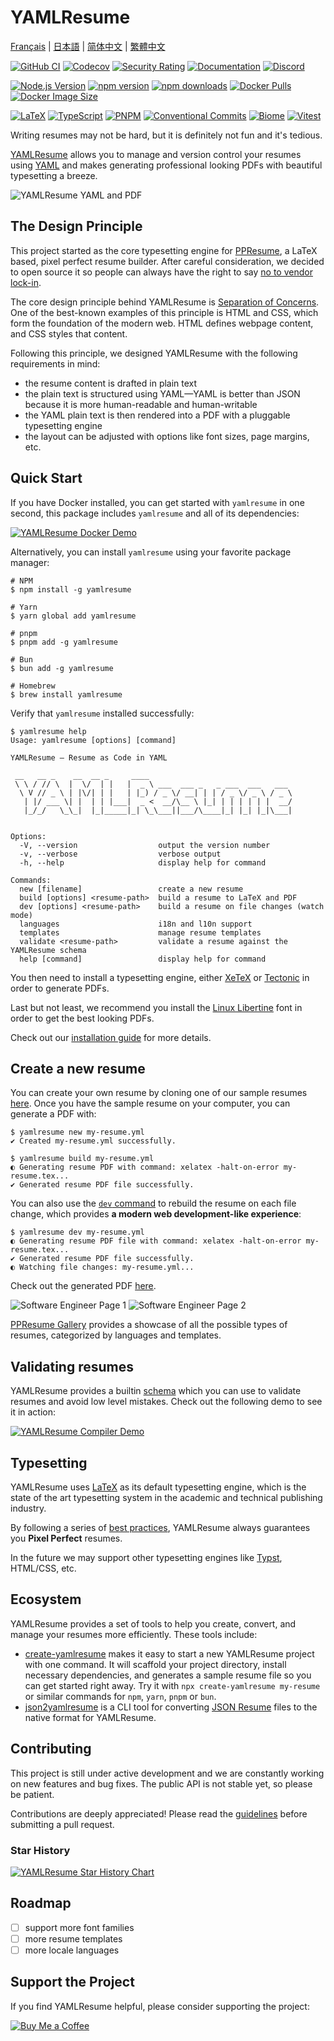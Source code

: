 # YAMLResume

[Français](./README-fr.md) | [日本語](./README-ja.md) | [简体中文](./README-zh-cn.md) | [繁體中文](./README-zh-tw.md)

<!-- Build, Quality & Docs -->
[![GitHub CI](https://github.com/yamlresume/yamlresume/workflows/test/badge.svg)](https://github.com/yamlresume/yamlresume/actions/workflows/test.yml)
[![Codecov](https://img.shields.io/codecov/c/github/yamlresume/yamlresume?style=flat-square&logo=codecov)](https://codecov.io/gh/yamlresume/yamlresume)
[![Security Rating](https://img.shields.io/badge/Security-A+-brightgreen?style=flat-square&logo=shield)](https://github.com/yamlresume/yamlresume/security)
[![Documentation](https://img.shields.io/badge/docs-yamlresume.dev-blue?style=flat-square&logo=gitbook)](https://yamlresume.dev)
[![Discord](https://img.shields.io/discord/1371488902023479336?style=flat-square&logo=discord&color=5865F2)](https://discord.gg/9SyT7mVV4K)

<!-- Package & Distribution -->
[![Node.js Version](https://img.shields.io/node/v/yamlresume.svg?style=flat-square&logo=node.js&color=339933)](https://nodejs.org/)
[![npm version](https://img.shields.io/npm/v/yamlresume.svg?style=flat-square&logo=npm)](https://www.npmjs.com/package/yamlresume)
[![npm downloads](https://img.shields.io/npm/dm/yamlresume.svg?style=flat-square&logo=npm&color=CB3837)](https://www.npmjs.com/package/yamlresume)
[![Docker Pulls](https://img.shields.io/docker/pulls/yamlresume/yamlresume.svg?style=flat-square&logo=docker)](https://hub.docker.com/r/yamlresume/yamlresume)
[![Docker Image Size](https://img.shields.io/docker/image-size/yamlresume/yamlresume/latest.svg?style=flat-square&logo=docker&color=2496ED)](https://hub.docker.com/r/yamlresume/yamlresume)

<!-- Technology Stack -->
[![LaTeX](https://img.shields.io/badge/LaTeX-Typesetting-008080?style=flat-square&logo=latex)](https://www.latex-project.org/)
[![TypeScript](https://img.shields.io/badge/TypeScript-5.0+-blue?style=flat-square&logo=typescript)](https://www.typescriptlang.org/)
[![PNPM](https://img.shields.io/badge/PNPM-Workspace-orange?style=flat-square&logo=pnpm)](https://pnpm.io/)
[![Conventional Commits](https://img.shields.io/badge/Conventional%20Commits-1.0.0-FE5196?style=flat-square&logo=conventionalcommits)](https://conventionalcommits.org)
[![Biome](https://img.shields.io/badge/Biome-Linted-60a5fa?style=flat-square&logo=biome)](https://biomejs.dev/)
[![Vitest](https://img.shields.io/badge/Vitest-Tested-6E9F18?style=flat-square&logo=vitest)](https://vitest.dev/)


Writing resumes may not be hard, but it is definitely not fun and it's tedious.

[YAMLResume](https://yamlresume.dev) allows you to manage and version control
your resumes using [YAML](https://yaml.org/) and makes generating professional looking PDFs with beautiful typesetting a breeze.

![YAMLResume YAML and PDF](./docs/static/images/yamlresume-yaml-and-pdf.webp)

## The Design Principle

This project started as the core typesetting engine for
[PPResume](https://ppresume.com/?ref=yamlresume), a LaTeX based, pixel perfect
resume builder. After careful consideration, we decided to open source it so
people can always have the right to say [no to vendor
lock-in](https://blog.ppresume.com/posts/no-vendor-lock-in).

The core design principle behind YAMLResume is [Separation of
Concerns](https://en.wikipedia.org/wiki/Separation_of_concerns). One of the
best-known examples of this principle is HTML and CSS, which form the foundation
of the modern web. HTML defines webpage content, and CSS styles that content.

Following this principle, we designed YAMLResume with the following requirements
in mind:

- the resume content is drafted in plain text
- the plain text is structured using YAML—YAML is better than JSON because it is
  more human-readable and human-writable
- the YAML plain text is then rendered into a PDF with a pluggable typesetting
  engine
- the layout can be adjusted with options like font sizes, page margins, etc.

## Quick Start

If you have Docker installed, you can get started with `yamlresume` in one
second, this package includes `yamlresume` and all of its dependencies:

[![YAMLResume Docker Demo](https://asciinema.org/a/722057.svg)](https://asciinema.org/a/722057)

Alternatively, you can install `yamlresume` using your favorite package
manager:

```
# NPM
$ npm install -g yamlresume

# Yarn
$ yarn global add yamlresume

# pnpm
$ pnpm add -g yamlresume

# Bun
$ bun add -g yamlresume

# Homebrew
$ brew install yamlresume
```

Verify that `yamlresume` installed successfully:

```
$ yamlresume help
Usage: yamlresume [options] [command]

YAMLResume — Resume as Code in YAML

 __   __ _    __  __ _     ____
 \ \ / // \  |  \/  | |   |  _ \ ___  ___ _   _ ___  ___   ___
  \ V // _ \ | |\/| | |   | |_) / _ \/ __| | | / _ \/ _ \ / _ \
   | |/ ___ \| |  | | |___|  _ <  __/\__ \ |_| | | | | | |  __/
   |_/_/   \_\_|  |_|_____|_| \_\___||___/\____|_| |_| |_|\___|


Options:
  -V, --version                  output the version number
  -v, --verbose                  verbose output
  -h, --help                     display help for command

Commands:
  new [filename]                 create a new resume
  build [options] <resume-path>  build a resume to LaTeX and PDF
  dev [options] <resume-path>    build a resume on file changes (watch mode)
  languages                      i18n and l10n support
  templates                      manage resume templates
  validate <resume-path>         validate a resume against the YAMLResume schema
  help [command]                 display help for command
```

You then need to install a typesetting engine, either
[XeTeX](http://yamlresume.dev/docs#install-typesetting-engine) or
[Tectonic](http://yamlresume.dev/docs#install-typesetting-engine) in order to
generate PDFs.

Last but not least, we recommend you install the [Linux
Libertine](http://yamlresume.dev/docs#linux-libertine-font) font in
order to get the best looking PDFs.

Check out our [installation guide](http://yamlresume.dev/docs/installation) for
more details.

## Create a new resume

You can create your own resume by cloning one of our sample resumes
[here](./packages/cli/src/commands/fixtures/software-engineer.yml). Once you
have the sample resume on your computer, you can generate a PDF with:

```
$ yamlresume new my-resume.yml
✔ Created my-resume.yml successfully.

$ yamlresume build my-resume.yml
◐ Generating resume PDF with command: xelatex -halt-on-error my-resume.tex...
✔ Generated resume PDF file successfully.
```

You can also use the [`dev` command](https://yamlresume.dev/docs/cli#dev) to
rebuild the resume on each file change, which provides **a modern web
development-like experience**:

```
$ yamlresume dev my-resume.yml
◐ Generating resume PDF file with command: xelatex -halt-on-error my-resume.tex...
✔ Generated resume PDF file successfully.
◐ Watching file changes: my-resume.yml...
```

Check out the generated PDF [here](./docs/static/images/resume.pdf).

![Software Engineer Page 1](./docs/static/images/resume-1.webp)
![Software Engineer Page 2](./docs/static/images/resume-2.webp)

[PPResume Gallery](https://ppresume.com/gallery/?ref=yamlresume) provides a
showcase of all the possible types of resumes, categorized by languages and
templates.

## Validating resumes

YAMLResume provides a builtin
[schema](https://yamlresume.dev/docs/compiler/schema) which you can use to
validate resumes and avoid low level mistakes. Check out the following demo to
see it in action:

[![YAMLResume Compiler Demo](https://asciinema.org/a/728098.svg)](https://asciinema.org/a/728098)

## Typesetting

YAMLResume uses [LaTeX](https://www.latex-project.org/) as its default
typesetting engine, which is the state of the art typesetting system in the
academic and technical publishing industry.

By following a series of [best
practices](https://docs.ppresume.com/guide?ref=yamlresume), YAMLResume always
guarantees you **Pixel Perfect** resumes.

In the future we may support other typesetting engines like
[Typst](https://github.com/typst/typst), HTML/CSS, etc.

## Ecosystem

YAMLResume provides a set of tools to help you create, convert, and manage your
resumes more efficiently. These tools include:

- [create-yamlresume](https://yamlresume.dev/docs/ecosystem/create-yamlresume)
  makes it easy to start a new YAMLResume project with one command. It
  will scaffold your project directory, install necessary dependencies, and
  generates a sample resume file so you can get started right away. Try it with
  `npx create-yamlresume my-resume` or similar commands for `npm`, `yarn`,
  `pnpm` or `bun`.
- [json2yamlresume](https://yamlresume.dev/docs/ecosystem/json2yamlresume) is a
  CLI tool for converting [JSON Resume](https://jsonresume.org/) files to the
  native format for YAMLResume.

## Contributing

This project is still under active development and we are constantly working on
new features and bug fixes. The public API is not stable yet, so please be
patient.

Contributions are deeply appreciated! Please read the
[guidelines](./CONTRIBUTING.md) before submitting a pull request.

### Star History

[![YAMLResume Star History Chart](https://api.star-history.com/svg?repos=yamlresume/yamlresume&type=Date)](https://www.star-history.com/#yamlresume/yamlresume&Date)

## Roadmap

- [ ] support more font families
- [ ] more resume templates
- [ ] more locale languages

## Support the Project

If you find YAMLResume helpful, please consider supporting the project:

[![Buy Me a Coffee](https://img.shields.io/badge/Buy%20Me%20a%20Coffee-FFDD00?style=for-the-badge&logo=buy-me-a-coffee&logoColor=black)](https://buymeacoffee.com/xiaohanyu)
